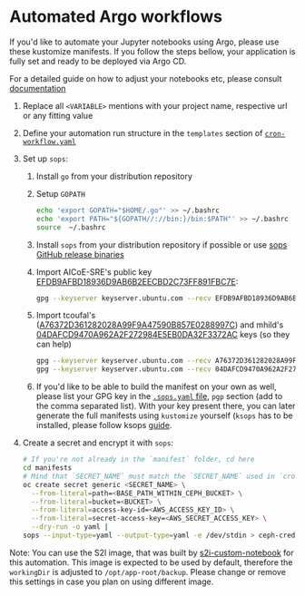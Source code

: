 # Automated Argo workflows

If you'd like to automate your Jupyter notebooks using Argo, please use these kustomize manifests. If you follow the steps bellow, your application is fully set and ready to be deployed via Argo CD.

For a detailed guide on how to adjust your notebooks etc, please consult [documentation](https://github.com/aicoe-aiops/data-science-workflows/blob/master/Automating%20via%20Argo.md)

1. Replace all `<VARIABLE>` mentions with your project name, respective url or any fitting value
2. Define your automation run structure in the `templates` section of [`cron-workflow.yaml`](./cron-workflow.yml)
3. Set up `sops`:

   1. Install `go` from your distribution repository
   2. Setup `GOPATH`

      ```bash
      echo 'export GOPATH="$HOME/.go"' >> ~/.bashrc
      echo 'export PATH="${GOPATH//://bin:}/bin:$PATH"' >> ~/.bashrc
      source  ~/.bashrc
      ```

   3. Install `sops` from your distribution repository if possible or use [sops GitHub release binaries](https://github.com/mozilla/sops#stable-release)

   4. Import AICoE-SRE's public key [EFDB9AFBD18936D9AB6B2EECBD2C73FF891FBC7E](https://keyserver.ubuntu.com/pks/lookup?op=get&search=0xefdb9afbd18936d9ab6b2eecbd2c73ff891fbc7e):

      ```bash
      gpg --keyserver keyserver.ubuntu.com --recv EFDB9AFBD18936D9AB6B2EECBD2C73FF891FBC7E
      ```

   5. Import tcoufal's ([A76372D361282028A99F9A47590B857E0288997C](https://keyserver.ubuntu.com/pks/lookup?op=get&search=0xa76372d361282028a99f9a47590b857e0288997c)) and mhild's [04DAFCD9470A962A2F272984E5EB0DA32F3372AC](https://keyserver.ubuntu.com/pks/lookup?op=get&search=0x04dafcd9470a962a2f272984e5eb0da32f3372ac) keys (so they can help)

      ```bash
      gpg --keyserver keyserver.ubuntu.com --recv A76372D361282028A99F9A47590B857E0288997C  # tcoufal
      gpg --keyserver keyserver.ubuntu.com --recv 04DAFCD9470A962A2F272984E5EB0DA32F3372AC  # mhild
      ```

   6. If you'd like to be able to build the manifest on your own as well, please list your GPG key in the [`.sops.yaml` file](.sops.yaml), `pgp` section (add to the comma separated list). With your key present there, you can later generate the full manifests using `kustomize` yourself (`ksops` has to be installed, please follow ksops [guide](https://github.com/viaduct-ai/kustomize-sops#0-verify-requirements).

4. Create a secret and encrypt it with `sops`:

   ```bash
   # If you're not already in the `manifest` folder, cd here
   cd manifests
   # Mind that `SECRET_NAME` must match the `SECRET_NAME` used in `cron-workflow.yaml`
   oc create secret generic <SECRET_NAME> \
     --from-literal=path=<BASE_PATH_WITHIN_CEPH_BUCKET> \
     --from-literal=bucket=<BUCKET> \
     --from-literal=access-key-id=<AWS_ACCESS_KEY_ID> \
     --from-literal=secret-access-key=<AWS_SECRET_ACCESS_KEY> \
     --dry-run -o yaml |
   sops --input-type=yaml --output-type=yaml -e /dev/stdin > ceph-creds.yaml
   ```

Note: You can use the S2I image, that was built by [s2i-custom-notebook](https://github.com/AICoE/s2i-custom-notebook) for this automation. This image is expected to be used by default, therefore the `workingDir` is adjusted to `/opt/app-root/backup`. Please change or remove this settings in case you plan on using different image.
